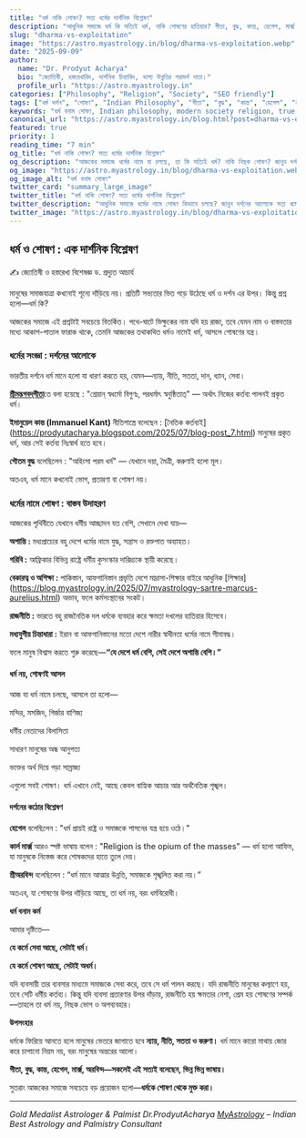 ```yaml
---
title: "ধর্ম নাকি শোষণ? সত্য ধর্মের দার্শনিক বিশ্লেষণ"    
description: "আধুনিক সমাজে ধর্ম কি সত্যিই ধর্ম, নাকি শোষণের হাতিয়ার? গীতা, বুদ্ধ, কান্ত, হেগেল, মার্ক্স ও শ্রীঅরবিন্দের দর্শনের আলোকে সত্য ধর্ম ও ভ্রান্ত ধর্মের বিশ্লেষণ।"    
slug: "dharma-vs-exploitation"    
image: "https://astro.myastrology.in/blog/dharma-vs-exploitation.webp"    
date: "2025-09-09"    
author:    
  name: "Dr. Prodyut Acharya"    
  bio: "জ্যোতিষী, হস্তরেখাবিদ, দার্শনিক চিন্তাবিদ, ভাগ্য উন্নতির পরামর্শ দাতা।"    
  profile_url: "https://astro.myastrology.in"    
categories: ["Philosophy", "Religion", "Society", "SEO friendly"]    
tags: ["ধর্ম দর্শন", "শোষণ", "Indian Philosophy", "গীতা", "বুদ্ধ", "কান্ত", "হেগেল", "মার্ক্স", "শ্রীঅরবিন্দ", "SEO friendly"]    
keywords: "ধর্ম বনাম শোষণ, Indian philosophy, modern society religion, true dharma vs false dharma, Dr. Prodyut Acharya, MyAstrology, astrology palmistry consultant"     
canonical_url: "https://astro.myastrology.in/blog.html?post=dharma-vs-exploitation"    
featured: true    
priority: 1    
reading_time: "7 min"    
og_title: "ধর্ম নাকি শোষণ? সত্য ধর্মের দার্শনিক বিশ্লেষণ"    
og_description: "আজকের সমাজে ধর্মের নামে যা চলছে, তা কি সত্যিই ধর্ম? নাকি নিছক শোষণ? জানুন দর্শন, গীতা, বুদ্ধ ও মার্ক্সের আলোকে।"    
og_image: "https://astro.myastrology.in/blog/dharma-vs-exploitation.webp"    
og_image_alt: "ধর্ম বনাম শোষণ"    
twitter_card: "summary_large_image"    
twitter_title: "ধর্ম নাকি শোষণ? সত্য ধর্মের দার্শনিক বিশ্লেষণ"    
twitter_description: "আধুনিক সমাজে ধর্মের নামে শোষণ কিভাবে চলছে? জানুন দর্শনের আলোকে সত্য ধর্মের সংজ্ঞা।"    
twitter_image: "https://astro.myastrology.in/blog/dharma-vs-exploitation.webp"    
---
```




## ধর্ম ও শোষণ : এক দার্শনিক বিশ্লেষণ
✍️
জ্যোতিষী ও হস্তরেখা বিশেষজ্ঞ ড. প্রদ্যুত আচার্য 

মানুষের সমাজযাত্রা কখনোই শূন্যে দাঁড়িয়ে নয়। প্রতিটি সভ্যতার ভিত গড়ে উঠেছে ধর্ম ও দর্শন এর উপর। কিন্তু প্রশ্ন হলো—ধর্ম কি?

আজকের সমাজে এই প্রশ্নটাই সবচেয়ে বিতর্কিত। পথে-ঘাটে ভিক্ষুকের নাম যদি হয় রাজা, তবে যেমন নাম ও বাস্তবতার মধ্যে আকাশ-পাতাল ফারাক থাকে, তেমনি আজকের তথাকথিত ধর্মও নামেই ধর্ম, আসলে শোষণের যন্ত্র।

### ধর্মের সংজ্ঞা : দর্শনের আলোকে

ভারতীয় দর্শনে ধর্ম মানে হলো যা ধারণ করতে হয়, যেমন—ন্যায়, নীতি, সততা, দান, ধ্যান, সেবা।

[**শ্রীমদ্ভগবদ্‌গীতা**](https://astro.myastrology.in/blog.html?post=geeta-indriya-rath)তে বলা হয়েছে :
"শ্রেয়ান্ স্বধর্মো বিগুণঃ, পরধর্মাৎ স্বনুষ্ঠিতাত্"
— অর্থাৎ নিজের কর্তব্য পালনই প্রকৃত ধর্ম।

**ইমানুয়েল কান্ত (Immanuel Kant)** নীতিশাস্ত্রে বলেছেন :
[নৈতিক কর্তব্যই] (https://prodyutacharya.blogspot.com/2025/07/blog-post_7.html) মানুষের প্রকৃত ধর্ম, আর সেই কর্তব্য নিঃস্বার্থ হতে হবে।

**গৌতম বুদ্ধ** বলেছিলেন :
"অহিংসা পরম ধর্ম" — যেখানে দয়া, মৈত্রী, করুণাই হলো মূল।

অতএব, ধর্ম মানে কখনোই ভোগ, প্রতারণা বা শোষণ নয়।

### ধর্মের নামে শোষণ : বাস্তব উদাহরণ

আজকের পৃথিবীতে যেখানে ধর্মীয় আচ্ছাদন যত বেশি, সেখানে দেখা যায়—

**অশান্তি :** মধ্যপ্রাচ্যের বহু দেশে ধর্মের নামে যুদ্ধ, সন্ত্রাস ও রক্তপাত অব্যাহত।

**গরিবি :** আফ্রিকার বিভিন্ন রাষ্ট্রে ধর্মীয় কুসংস্কার দারিদ্র্যকে স্থায়ী করেছে।

**বেকারত্ব ও অশিক্ষা :** পাকিস্তান, আফগানিস্তান প্রভৃতি দেশে মাদ্রাসা-শিক্ষার বাইরে আধুনিক [শিক্ষার] (https://blog.myastrology.in/2025/07/myastrology-sartre-marcus-aurelius.html) অভাব, ফলে কর্মসংস্থানের সংকট।

**রাজনীতি :** ভারতে বহু রাজনৈতিক দল ধর্মকে ব্যবহার করে ক্ষমতা দখলের হাতিয়ার হিসেবে।

**মধ্যযুগীয় চিন্তাধারা :** ইরান বা আফগানিস্তানের মতো দেশে নারীর স্বাধীনতা ধর্মের নামে সীমাবদ্ধ।

ফলে মানুষ বিশ্বাস করতে শুরু করেছে—**“যে দেশে ধর্ম বেশি, সেই দেশে অশান্তি বেশি।”**

#### ধর্ম নয়, শোষণই আসল

আজ যা ধর্ম নামে চলছে, আসলে তা হলো—

মন্দির, মসজিদ, গির্জার বাণিজ্য

ধর্মীয় নেতাদের বিলাসিতা

সাধারণ মানুষের অন্ধ আনুগত্য

ভক্তের অর্থ দিয়ে গড়া সাম্রাজ্য

এগুলো সবই শোষণ। ধর্ম এখানে নেই, আছে কেবল বাহ্যিক আচার আর অর্থনৈতিক শৃঙ্খল।

#### দর্শনের কঠোর বিশ্লেষণ

**হেগেল** বলেছিলেন : "ধর্ম প্রায়ই রাষ্ট্র ও সমাজকে শাসনের যন্ত্র হয়ে ওঠে।"

**কার্ল মার্ক্স** আরও স্পষ্ট ভাষায় বলেন : "Religion is the opium of the masses" — ধর্ম হলো আফিম, যা মানুষকে নিস্তেজ করে শোষকদের হাতে তুলে দেয়।

**শ্রীঅরবিন্দ** বলেছিলেন : “ধর্ম মানে আত্মার উন্নতি, সমাজকে শৃঙ্খলিত করা নয়।”

অতএব, যা শোষণের উপর দাঁড়িয়ে আছে, তা ধর্ম নয়, বরং ধর্মবিরোধী।

**ধর্ম বনাম কর্ম**

আমার দৃষ্টিতে—

**যে কর্মে সেবা আছে, সেটাই ধর্ম।**

**যে কর্মে শোষণ আছে, সেটাই অধর্ম।**

যদি ব্যবসায়ী তার ব্যবসার মাধ্যমে সমাজকে সেবা করে, তবে সে ধর্ম পালন করছে। যদি রাজনীতি মানুষের কল্যাণে হয়, তবে সেটি ধর্মীয় কর্তব্য। কিন্তু যদি ব্যবসা প্রতারণার উপর দাঁড়ায়, রাজনীতি হয় ক্ষমতার নেশা, প্রেম হয় শোষণের সম্পর্ক—তাহলে তা ধর্ম নয়, নিছক ভোগ ও অপব্যবহার।

**উপসংহার**

ধর্মকে ফিরিয়ে আনতে হলে মানুষের ভেতরে জাগাতে হবে **ন্যায়, নীতি, সততা ও করুণা।**
ধর্ম মানে কারো মাথায় জোর করে চাপানো নিয়ম নয়, বরং মানুষের অন্তরের আলো।

**গীতা, বুদ্ধ, কান্ত, হেগেল, মার্ক্স, অরবিন্দ—সকলেই এই সত্যই বলেছেন, ভিন্ন ভিন্ন ভাষায়।**

সুতরাং আজকের সমাজে সবচেয়ে বড় প্রয়োজন হলো—**ধর্মকে শোষণ থেকে মুক্ত করা।**

----

*Gold Medalist Astrologer & Palmist Dr.ProdyutAcharya 
[MyAstrology](www.myastrology.in) – Indian Best Astrology and Palmistry Consultant*

